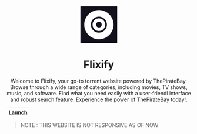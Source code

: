 <p align="center">
  <img src="./public/assets/images/logo.png" width="100px" alt="Logo">
</p>

<h1 align="center">Flixify</h1>

<p align="center">
Welcome to Flixify, your go-to torrent website powered by ThePirateBay. Browse through a wide range of categories, including movies, TV shows, music, and software. Find what you need easily with a user-friendl interface and robust search feature. Experience the power of ThePirateBay today!.
<br>

| [Launch ](https://flixify.vercel.app) |
| ------------------------------------- |

</p>


> NOTE : THIS WEBSITE IS NOT RESPONSIVE AS OF NOW
